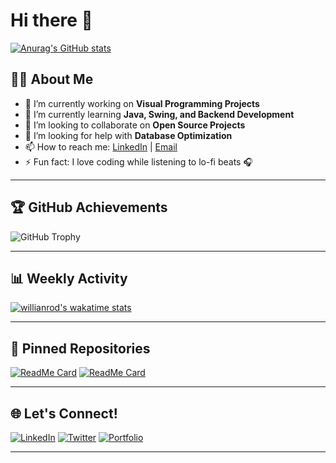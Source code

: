 # Hi there 👋

[![Anurag's GitHub stats](https://github-readme-stats.vercel.app/api?username=nbyl26)](https://github.com/nbyl26/github-readme-stats)

## 👩‍💻 About Me
- 🔭 I’m currently working on **Visual Programming Projects**
- 🌱 I’m currently learning **Java, Swing, and Backend Development**
- 👯 I’m looking to collaborate on **Open Source Projects**
- 🤔 I’m looking for help with **Database Optimization**
- 📫 How to reach me: [LinkedIn](https://linkedin.com/in/your-profile) | [Email](mailto:your-email@example.com)
- ⚡ Fun fact: I love coding while listening to lo-fi beats 🎧

---

## 🏆 GitHub Achievements
![GitHub Trophy](https://github-profile-trophy.vercel.app/?username=nbyl26&theme=onedark&row=1&column=6)

---

## 📊 Weekly Activity
[![willianrod's wakatime stats](https://github-readme-stats.vercel.app/api/wakatime?username=nbyl26)](https://wakatime.com/@nbyl26)

---

## 📂 Pinned Repositories
[![ReadMe Card](https://github-readme-stats.vercel.app/api/pin/?username=nbyl26&repo=project1)](https://github.com/nbyl26/project1)
[![ReadMe Card](https://github-readme-stats.vercel.app/api/pin/?username=nbyl26&repo=project2)](https://github.com/nbyl26/project2)

---

## 🌐 Let's Connect!
[![LinkedIn](https://img.shields.io/badge/LinkedIn-blue?style=flat&logo=linkedin&logoColor=white)](https://linkedin.com/in/your-profile)
[![Twitter](https://img.shields.io/badge/Twitter-1DA1F2?style=flat&logo=twitter&logoColor=white)](https://twitter.com/your-profile)
[![Portfolio](https://img.shields.io/badge/Portfolio-black?style=flat&logo=web&logoColor=white)](https://your-portfolio.com)

---

<!-- Additional custom sections if needed -->

